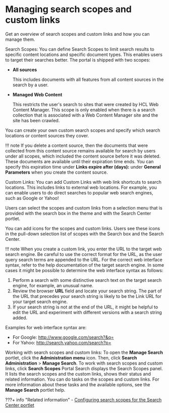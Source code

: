 # Managing search scopes and custom links

Get an overview of search scopes and custom links and how you can manage them.

Search Scopes: You can define Search Scopes to limit search results to specific content locations and specific document types. This enables users to target their searches better. The portal is shipped with two scopes:

-   **All sources**

    This includes documents with all features from all content sources in the search by a user.

-   **Managed Web Content**

    This restricts the user's search to sites that were created by HCL Web Content Manager. This scope is only enabled when there is a search collection that is associated with a Web Content Manager site and the site has been crawled.


You can create your own custom search scopes and specify which search locations or content sources they cover.

!!! note
    If you delete a content source, then the documents that were collected from this content source remains available for search by users under all scopes, which included the content source before it was deleted. These documents are available until their expiration time ends. You can specify this expiration time under **Links expire after \(days\):** under **General Parameters** when you create the content source.

Custom Links: You can add Custom Links with web link shortcuts to search locations. This includes links to external web locations. For example, you can enable users to do direct searches to popular web search engines, such as Google or Yahoo!

Users can select the scopes and custom links from a selection menu that is provided with the search box in the theme and with the Search Center portlet.

You can add icons for the scopes and custom links. Users see these icons in the pull-down selection list of scopes with the Search box and the Search Center.

!!! note
    When you create a custom link, you enter the URL to the target web search engine. Be careful to use the correct format for the URL, as the user query search terms are appended to the URL. For the correct web interface syntax, refer to the help documentation of the target search engine. In some cases it might be possible to determine the web interface syntax as follows:

1.  Perform a search with some distinctive search text on the target search engine, for example, an unusual name.
2.  Review the browser **URL** field and locate your search string. The part of the URL that precedes your search string is likely to be the Link URL for your target search engine.
3.  If your search string is not at the end of the URL, it might be helpful to edit the URL and experiment with different versions with a search string added.

Examples for web interface syntax are:

-   For Google: http://www.google.com/search?&q=
-   For Yahoo: http://search.yahoo.com/search?p=

Working with search scopes and custom links: To open the **Manage Search** portlet, click the **Administration menu** icon. Then, click **Search Administration** \> **Manage Search**. To work with search scopes and custom links, click **Search Scopes** Portal Search displays the Search Scopes panel. It lists the search scopes and the custom links, shows their status and related information. You can do tasks on the scopes and custom links. For more information about these tasks and the available options, see the **Manage Search** portlet help.


???+ info "Related information"
    - [Configuring search scopes for the Search Center portlet](../cfg_searchcenter/srtcfg_sc_scopes.md)

